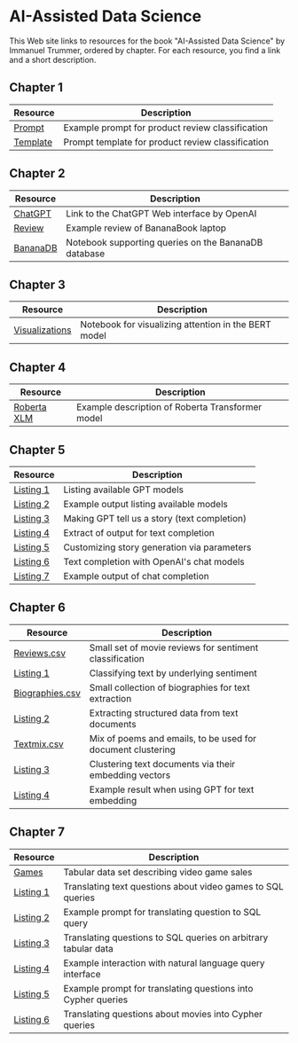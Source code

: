 # AI-Assisted Data Science

This Web site links to resources for the book "AI-Assisted Data Science" by Immanuel Trummer, ordered by chapter. For each resource, you find a link and a short description.

## Chapter 1

| Resource | Description |
| --- | --- |
| [Prompt](https://docs.google.com/document/d/1f3M2PV5mgy1kyg3J5C4QiiBqcsxxz4SBXYzHSJQ0NEw/edit?usp=sharing)|  Example prompt for product review classification |
| [Template](https://docs.google.com/document/d/1eDnrMe1G5UapYswZrIdRDxlEQTTKupVVyWUaQR7pOZM/edit?usp=sharing)| Prompt template for product review classification |

## Chapter 2

| Resource | Description |
| --- | --- |
| [ChatGPT](https://chat.openai.com/) | Link to the ChatGPT Web interface by OpenAI |
| [Review](https://docs.google.com/document/d/1LKVnR62O5iIzJNS0urvGDuc5GQ9zLkT-XRvrwhVNMpg/edit?usp=sharing)| Example review of BananaBook laptop|
| [BananaDB](https://colab.research.google.com/drive/10AT3uNRxQRDJU5giWWcktfS2BuoLGASE?usp=sharing) | Notebook supporting queries on the BananaDB database|

## Chapter 3

| Resource | Description |
| --- | --- |
| [Visualizations](https://github.com/jessevig/bertviz) | Notebook for visualizing attention in the BERT model|

## Chapter 4

| Resource | Description |
| --- | --- |
| [Roberta XLM](https://huggingface.co/xlm-roberta-base) | Example description of Roberta Transformer model |

## Chapter 5

| Resource | Description |
| --- | --- |
| [Listing 1](https://github.com/itrummer/DataScienceWithGPT/blob/db74c2fb161e2a51c8462239102220812904efb9/src/chapter5/listing1.py) | Listing available GPT models|
| [Listing 2](https://github.com/itrummer/DataScienceWithGPT/blob/6745e90055e641224d1a895af598e45ac9112bb3/src/chapter5/listing2.py) | Example output listing available models |
| [Listing 3](https://github.com/itrummer/DataScienceWithGPT/blob/db74c2fb161e2a51c8462239102220812904efb9/src/chapter5/listing3.py) | Making GPT tell us a story (text completion)|
| [Listing 4](https://github.com/itrummer/DataScienceWithGPT/blob/6745e90055e641224d1a895af598e45ac9112bb3/src/chapter5/listing4.py) | Extract of output for text completion|
| [Listing 5](https://github.com/itrummer/DataScienceWithGPT/blob/db74c2fb161e2a51c8462239102220812904efb9/src/chapter5/listing5.py) | Customizing story generation via parameters|
| [Listing 6](https://github.com/itrummer/DataScienceWithGPT/blob/db74c2fb161e2a51c8462239102220812904efb9/src/chapter5/listing6.py) | Text completion with OpenAI's chat models|
| [Listing 7](https://github.com/itrummer/DataScienceWithGPT/blob/db74c2fb161e2a51c8462239102220812904efb9/src/chapter5/listing7.py) | Example output of chat completion|

## Chapter 6

| Resource | Description |
| --- | --- |
| [Reviews.csv](https://github.com/itrummer/DataScienceWithGPT/blob/d9ee99c45aad57b9be7ce7193bd3e2be036c965e/data/reviews.csv) | Small set of movie reviews for sentiment classification |
| [Listing 1](https://github.com/itrummer/DataScienceWithGPT/blob/main/src/chapter6/listing1.py) | Classifying text by underlying sentiment |
| [Biographies.csv](https://github.com/itrummer/DataScienceWithGPT/blob/d9ee99c45aad57b9be7ce7193bd3e2be036c965e/data/biographies.csv) | Small collection of biographies for text extraction |
| [Listing 2](https://github.com/itrummer/DataScienceWithGPT/blob/main/src/chapter6/listing2.py) | Extracting structured data from text documents |
| [Textmix.csv](https://github.com/itrummer/DataScienceWithGPT/blob/d9ee99c45aad57b9be7ce7193bd3e2be036c965e/data/textmix.csv) | Mix of poems and emails, to be used for document clustering |
| [Listing 3](https://github.com/itrummer/DataScienceWithGPT/blob/main/src/chapter6/listing3.py) | Clustering text documents via their embedding vectors |
| [Listing 4](https://github.com/itrummer/DataScienceWithGPT/blob/main/src/chapter6/listing4.py) | Example result when using GPT for text embedding |

## Chapter 7

| Resource | Description |
| --- | --- |
| [Games](https://github.com/itrummer/DataScienceWithGPT/blob/main/data/videogames.csv) | Tabular data set describing video game sales|
| [Listing 1](https://github.com/itrummer/DataScienceWithGPT/blob/main/src/chapter7/listing1.py) | Translating text questions about video games to SQL queries|
| [Listing 2](https://github.com/itrummer/DataScienceWithGPT/blob/main/src/chapter7/listing2) | Example prompt for translating question to SQL query|
| [Listing 3](https://github.com/itrummer/DataScienceWithGPT/blob/main/src/chapter7/listing3.py) | Translating questions to SQL queries on arbitrary tabular data|
| [Listing 4](https://github.com/itrummer/DataScienceWithGPT/blob/main/src/chapter7/listing4) | Example interaction with natural language query interface|
| [Listing 5](https://github.com/itrummer/DataScienceWithGPT/blob/main/src/chapter7/listing5) | Example prompt for translating questions into Cypher queries|
| [Listing 6](https://github.com/itrummer/DataScienceWithGPT/blob/main/src/chapter7/listing6.py) | Translating questions about movies into Cypher queries|
